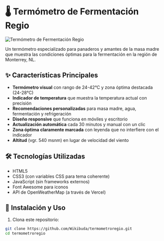 # 🌡️ Termómetro de Fermentación Regio

![Termómetro de Fermentación Regio](https://placehold.co/1200x600/png?text=Termómetro+de+Fermentación+Regio&font=roboto)

Un termómetro especializado para panaderos y amantes de la masa madre que muestra las condiciones óptimas para la fermentación en la región de Monterrey, NL.

## ✨ Características Principales

- **Termómetro visual** con rango de 24-42°C y zona óptima destacada (24-28°C)
- **Indicador de temperatura** que muestra la temperatura actual con precisión
- **Recomendaciones personalizadas** para masa madre, agua, fermentación y refrigeración
- **Diseño responsive** que funciona en móviles y escritorio
- **Actualización automática** cada 30 minutos y manual con un clic
- **Zona óptima claramente marcada** con leyenda que no interfiere con el indicador
- **Altitud** (vgr. 540 msnm) en lugar de velocidad del viento

## 🛠️ Tecnologías Utilizadas

- HTML5
- CSS3 (con variables CSS para tema coherente)
- JavaScript (sin frameworks externos)
- Font Awesome para iconos
- API de OpenWeatherMap (a través de Vercel)

## 🚀 Instalación y Uso

1. Clona este repositorio:
```bash
git clone https://github.com/Wikibuda/termometroregio.git
cd termometroregio

